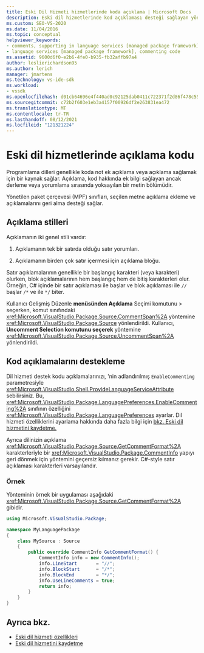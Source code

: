 ```yaml
---
title: Eski Dil Hizmeti hizmetlerinde koda açıklama | Microsoft Docs
description: Eski dil hizmetlerinde kod açıklaması desteği sağlayan yönetilen paket çerçevesi (MPF) sınıfları hakkında bilgi Visual Studio.
ms.custom: SEO-VS-2020
ms.date: 11/04/2016
ms.topic: conceptual
helpviewer_keywords:
- comments, supporting in language services [managed package framework]
- language services [managed package framework], commenting code
ms.assetid: 9600d6f0-e2b6-4fe0-b935-fb32affb97a4
author: leslierichardson95
ms.author: lerich
manager: jmartens
ms.technology: vs-ide-sdk
ms.workload:
- vssdk
ms.openlocfilehash: d01cb64696e4f440ad0c92125dab0411c722371f2d86f478c5553f0f02f9e013
ms.sourcegitcommit: c72b2f603e1eb3a4157f00926df2e263831ea472
ms.translationtype: MT
ms.contentlocale: tr-TR
ms.lasthandoff: 08/12/2021
ms.locfileid: "121321224"
---
```

# <a name="comment-code-in-a-legacy-language-service"></a>Eski dil hizmetlerinde açıklama kodu
Programlama dilleri genellikle koda not ek açıklama veya açıklama sağlamak için bir kaynak sağlar. Açıklama, kod hakkında ek bilgi sağlayan ancak derleme veya yorumlama sırasında yoksayılan bir metin bölümüdir.

 Yönetilen paket çerçevesi (MPF) sınıfları, seçilen metne açıklama ekleme ve açıklamalarını geri alma desteği sağlar.

## <a name="comment-styles"></a>Açıklama stilleri
Açıklamanın iki genel stili vardır:

1. Açıklamanın tek bir satırda olduğu satır yorumları.

2. Açıklamanın birden çok satır içermesi için açıklama bloğu.

Satır açıklamalarının genellikle bir başlangıç karakteri (veya karakteri) olurken, blok açıklamalarının hem başlangıç hem de bitiş karakterleri olur. Örneğin, C# içinde bir satır açıklaması ile başlar ve blok açıklaması ile `//` başlar `/*` ve ile `*/` biter.

Kullanıcı Gelişmiş Düzenle **menüsünden Açıklama** Seçimi komutunu  >   seçerken, komut sınıfındaki <xref:Microsoft.VisualStudio.Package.Source.CommentSpan%2A> yöntemine <xref:Microsoft.VisualStudio.Package.Source> yönlendirildi. Kullanıcı, **Uncomment Selection komutunu seçerek** yöntemine <xref:Microsoft.VisualStudio.Package.Source.UncommentSpan%2A> yönlendirildi.

## <a name="support-code-comments"></a>Kod açıklamalarını destekleme
 Dil hizmeti destek kodu açıklamalarınızı, 'nin adlandırılmış `EnableCommenting` parametresiyle <xref:Microsoft.VisualStudio.Shell.ProvideLanguageServiceAttribute> sebilirsiniz. Bu, <xref:Microsoft.VisualStudio.Package.LanguagePreferences.EnableCommenting%2A> sınıfının özelliğini <xref:Microsoft.VisualStudio.Package.LanguagePreferences> ayarlar. Dil hizmeti özelliklerini ayarlama hakkında daha fazla bilgi için [bkz. Eski dil hizmetini kaydetme.](../../extensibility/internals/registering-a-legacy-language-service1.md)

 Ayrıca dilinizin açıklama <xref:Microsoft.VisualStudio.Package.Source.GetCommentFormat%2A> karakterleriyle bir <xref:Microsoft.VisualStudio.Package.CommentInfo> yapıyı geri dönmek için yöntemini geçersiz kılmanız gerekir. C#-style satır açıklaması karakterleri varsayılandır.

### <a name="example"></a>Örnek
 Yönteminin örnek bir uygulaması aşağıdaki <xref:Microsoft.VisualStudio.Package.Source.GetCommentFormat%2A> gibidir.

```csharp
using Microsoft.VisualStudio.Package;

namespace MyLanguagePackage
{
    class MySource : Source
    {
        public override CommentInfo GetCommentFormat() {
            CommentInfo info = new CommentInfo();
            info.LineStart       = "//";
            info.BlockStart      = "/*";
            info.BlockEnd        = "*/";
            info.UseLineComments = true;
            return info;
        }
    }
}
```

## <a name="see-also"></a>Ayrıca bkz.
- [Eski dil hizmeti özellikleri](../../extensibility/internals/legacy-language-service-features1.md)
- [Eski dil hizmetini kaydetme](../../extensibility/internals/registering-a-legacy-language-service1.md)
